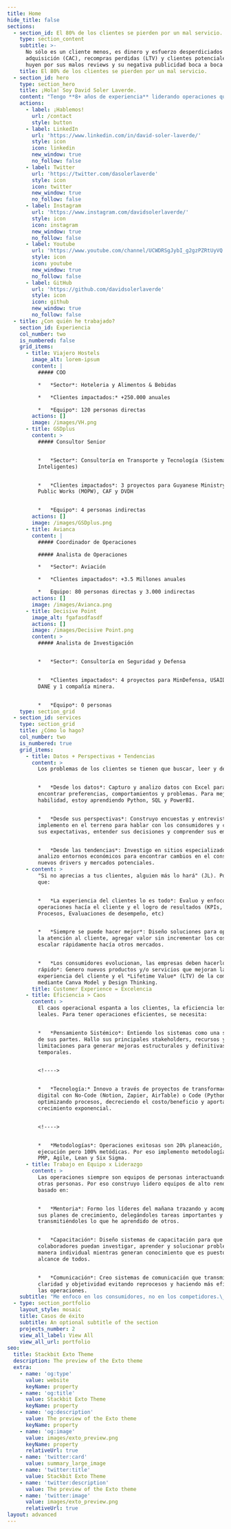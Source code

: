 ```yaml
---
title: Home
hide_title: false
sections:
  - section_id: El 80% de los clientes se pierden por un mal servicio.
    type: section_content
    subtitle: >-
      No sólo es un cliente menos, es dinero y esfuerzo desperdiciados en su
      adquisición (CAC), recompras perdidas (LTV) y clientes potenciales que
      huyen por sus malos reviews y su negativa publicidad boca a boca (WOM)
    title: El 80% de los clientes se pierden por un mal servicio.
  - section_id: hero
    type: section_hero
    title: ¡Hola! Soy David Soler Laverde.
    content: "Tengo **8+ años de experiencia** liderando operaciones que den un excelente servicio, solucionen problemas y cumplan con las expectativas del cliente.\n\nHe impactado **15+ millones de consumidores** trabajando en Operaciones y Consultoría como COO, Consultor e Intraemprendor en Latinoamérica \U0001F1E8\U0001F1F4\U0001F1FA\U0001F1FE\U0001F1E6\U0001F1F7\U0001F1EC\U0001F1FE\U0001F1F5\U0001F1EA\U0001F1EA\U0001F1E8\U0001F1F8\U0001F1FB\U0001F1F2\U0001F1FD\n\n**¿Mi objetivo?** Liderar operaciones escalables que retengan y atraigan clientes en industrias Tech.\n"
    actions:
      - label: ¡Hablemos!
        url: /contact
        style: button
      - label: LinkedIn
        url: 'https://www.linkedin.com/in/david-soler-laverde/'
        style: icon
        icon: linkedin
        new_window: true
        no_follow: false
      - label: Twitter
        url: 'https://twitter.com/dasolerlaverde'
        style: icon
        icon: twitter
        new_window: true
        no_follow: false
      - label: Instagram
        url: 'https://www.instagram.com/davidsolerlaverde/'
        style: icon
        icon: instagram
        new_window: true
        no_follow: false
      - label: Youtube
        url: 'https://www.youtube.com/channel/UCWDRSgJybI_g2gzPZRtUyVQ'
        style: icon
        icon: youtube
        new_window: true
        no_follow: false
      - label: GitHub
        url: 'https://github.com/davidsolerlaverde'
        style: icon
        icon: github
        new_window: true
        no_follow: false
  - title: ¿Con quién he trabajado?
    section_id: Experiencia
    col_number: two
    is_numbered: false
    grid_items:
      - title: Viajero Hostels
        image_alt: lorem-ipsum
        content: |
          ##### COO

          *   *Sector*: Hoteleria y Alimentos & Bebidas

          *   *Clientes impactados:* +250.000 anuales

          *   *Equipo*: 120 personas directas
        actions: []
        image: /images/VH.png
      - title: GSDplus
        content: >
          ##### Consultor Senior


          *   *Sector*: Consultoría en Transporte y Tecnología (Sistemas
          Inteligentes)


          *   *Clientes impactados*: 3 proyectos para Guyanese Ministry of
          Public Works (MOPW), CAF y DVDH


          *   *Equipo*: 4 personas indirectas
        actions: []
        image: /images/GSDplus.png
      - title: Avianca
        content: |
          ##### Coordinador de Operaciones

          ##### Analista de Operaciones

          *   *Sector*: Aviación

          *   *Clientes impactados*: +3.5 Millones anuales

          *   Equipo: 80 personas directas y 3.000 indirectas
        actions: []
        image: /images/Avianca.png
      - title: Decisive Point
        image_alt: fgafasdfasdf
        actions: []
        image: /images/Decisive Point.png
        content: >
          ##### Analista de Investigación


          *   *Sector*: Consultoría en Seguridad y Defensa


          *   *Clientes impactados*: 4 proyectos para MinDefensa, USAID, UNRT,
          DANE y 1 compañía minera.


          *   *Equipo*: 0 personas
    type: section_grid
  - section_id: services
    type: section_grid
    title: ¿Cómo lo hago?
    col_number: two
    is_numbered: true
    grid_items:
      - title: Datos + Perspectivas + Tendencias
        content: >
          Los problemas de los clientes se tienen que buscar, leer y descifrar


          *   *Desde los datos*: Capturo y analizo datos con Excel para
          encontrar preferencias, comportamientos y problemas. Para mejorar esta
          habilidad, estoy aprendiendo Python, SQL y PowerBI.


          *   *Desde sus perspectivas*: Construyo encuestas y entrevistas y las
          implemento en el terreno para hablar con los consumidores y conocer
          sus expectativas, entender sus decisiones y comprender sus emociones.


          *   *Desde las tendencias*: Investigo en sitios especializados y
          analizo entornos económicos para encontrar cambios en el consumo,
          nuevos drivers y mercados potenciales.
      - content: >
          "Si no aprecias a tus clientes, alguien más lo hará" (JL). Por eso es
          que:


          *   *La experiencia del clientes lo es todo*: Evaluo y enfoco las
          operaciones hacía el cliente y el logro de resultados (KPIs, OKRs,
          Procesos, Evaluaciones de desempeño, etc)


          *   *Siempre se puede hacer mejor*: Diseño soluciones para optimizar
          la atención al cliente, agregar valor sin incrementar los costos y
          escalar rápidamente hacía otros mercados.


          *   *Los consumidores evolucionan, las empresas deben hacerlo más
          rápido*: Genero nuevos productos y/o servicios que mejoran la
          experiencia del cliente y el *Lifetime Value* (LTV) de la compañía
          mediante Canva Model y Design Thinking.
        title: Customer Experience = Excelencia
      - title: Eficiencia > Caos
        content: >
          El caos operacional espanta a los clientes, la eficiencia los vuelve
          leales. Para tener operaciones eficientes, se necesita:


          *   *Pensamiento Sistémico*: Entiendo los sistemas como una sumatoria
          de sus partes. Hallo sus principales stakeholders, recursos y
          limitaciones para generar mejoras estructurales y definitivas, no
          temporales.


          <!---->


          *   *Tecnología:* Innovo a través de proyectos de transformación
          digital con No-Code (Notion, Zapier, AirTable) o Code (Python, VBA)
          optimizando procesos, decreciendo el costo/beneficio y aportando a un
          crecimiento exponencial.


          <!---->


          *   *Metodologías*: Operaciones exitosas son 20% planeación, 80%
          ejecución pero 100% metódicas. Por eso implemento metodologías como
          PMP, Agile, Lean y Six Sigma.
      - title: Trabajo en Equipo x Liderazgo
        content: >
          Las operaciones siempre son equipos de personas interactuando con
          otras personas. Por eso construyo lidero equipos de alto rendimiento
          basado en:


          *   *Mentoria*: Formo los líderes del mañana trazando y acompañando
          sus planes de crecimiento, delegándoles tareas importantes y
          transmitiéndoles lo que he aprendido de otros.


          *   *Capacitación*: Diseño sistemas de capacitación para que los
          colaboradores puedan investigar, aprender y solucionar problemas de
          manera individual mientras generan conocimiento que es puesto al
          alcance de todos.


          *   *Comunicación*: Creo sistemas de comunicación que transmiten
          claridad y objetividad evitando reprocesos y haciendo más eficientes
          las operaciones.
    subtitle: "Me enfoco en los consumidores, no en los competidores.\_Mi estrategia tiene 4 pilares fundamentales que brindan soluciones efectivas, atractivas y enganchadoras para solucionar los problemas más críticos de los consumidores."
  - type: section_portfolio
    layout_style: mosaic
    title: Casos de éxito
    subtitle: An optional subtitle of the section
    projects_number: 2
    view_all_label: View All
    view_all_url: portfolio
seo:
  title: Stackbit Exto Theme
  description: The preview of the Exto theme
  extra:
    - name: 'og:type'
      value: website
      keyName: property
    - name: 'og:title'
      value: Stackbit Exto Theme
      keyName: property
    - name: 'og:description'
      value: The preview of the Exto theme
      keyName: property
    - name: 'og:image'
      value: images/exto_preview.png
      keyName: property
      relativeUrl: true
    - name: 'twitter:card'
      value: summary_large_image
    - name: 'twitter:title'
      value: Stackbit Exto Theme
    - name: 'twitter:description'
      value: The preview of the Exto theme
    - name: 'twitter:image'
      value: images/exto_preview.png
      relativeUrl: true
layout: advanced
---
```

